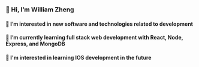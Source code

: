 ### 👋 Hi, I’m William Zheng
#### 👀 I’m interested in new software and technologies related to development
#### 🌱 I’m currently learning full stack web development with React, Node, Express, and MongoDB
#### 🚀 I'm interested in learning IOS development in the future

<!---
wzhengg/wzhengg is a ✨ special ✨ repository because its `README.md` (this file) appears on your GitHub profile.
You can click the Preview link to take a look at your changes.
--->
